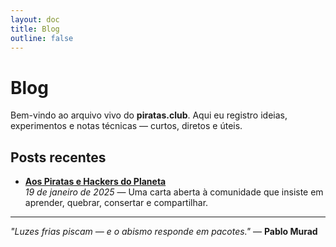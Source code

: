 ```yaml
---
layout: doc
title: Blog
outline: false
---
```


# Blog

Bem-vindo ao arquivo vivo do **piratas.club**. Aqui eu registro ideias, experimentos e notas técnicas — curtos, diretos e úteis.

## Posts recentes

- **[Aos Piratas e Hackers do Planeta](/blog/posts/aos-piratas-e-hackers)**  
  _19 de janeiro de 2025_ — Uma carta aberta à comunidade que insiste em aprender, quebrar, consertar e compartilhar.

---

*"Luzes frias piscam — e o abismo responde em pacotes."* — **Pablo Murad**
